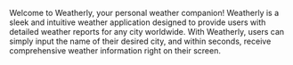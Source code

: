 Welcome to Weatherly, your personal weather companion! Weatherly is a sleek and intuitive weather application designed to provide users with detailed weather reports for any city worldwide. With Weatherly, users can simply input the name of their desired city, and within seconds, receive comprehensive weather information right on their screen.

